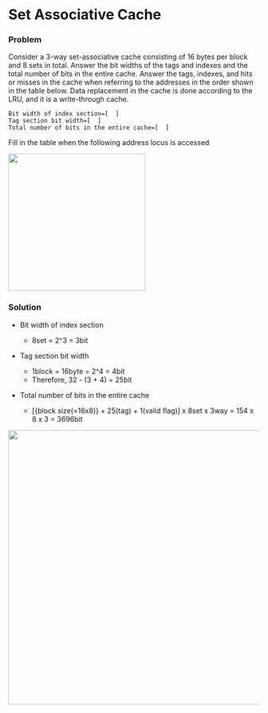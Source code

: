 # Set Associative Cache
### Problem

Consider a 3-way set-associative cache consisting of 16 bytes per block and 8 sets in total.
Answer the bit widths of the tags and indexes and the total number of bits in the entire cache.
Answer the tags, indexes, and hits or misses in the cache when referring to the addresses in the order shown in the table below.
Data replacement in the cache is done according to the LRU, and it is a write-through cache.

```
Bit width of index section=[  ]
Tag section bit width=[  ]
Total number of bits in the entire cache=[  ]
```

Fill in the table when the following address locus is accessed

<img width="275" src="https://github.com/fffclaypool/study_computer_design/blob/images/Figure_0009.png">

### Solution

- Bit width of index section
    - 8set = 2^3 = 3bit

- Tag section bit width
    - 1block = 16byte = 2^4 = 4bit			
    - Therefore, 32 - (3 + 4) = 25bit

- Total number of bits in the entire cache
    - [{block size(=16x8)} + 25(tag) + 1(valid flag)] x 8set x 3way = 154 x 8 x 3 = 3696bit

<img width="550" src="https://github.com/fffclaypool/study_computer_design/blob/images/Figure_0010.png">
